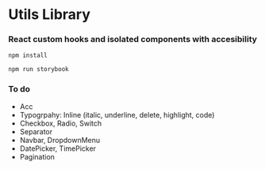 # Utils Library

### React custom hooks and isolated components with accesibility

`npm install`

`npm run storybook`

### To do

- Acc
- Typogrpahy: Inline (italic, underline, delete, highlight, code)
- Checkbox, Radio, Switch
- Separator
- Navbar, DropdownMenu
- DatePicker, TimePicker
- Pagination
